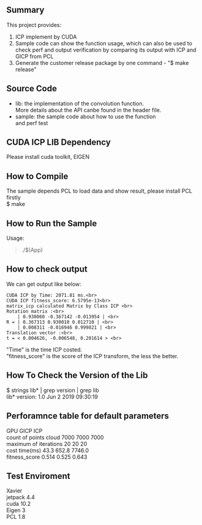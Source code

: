 **Summary**
-------------------------------------------------
This project provides:<br>
1. ICP implement by CUDA
2. Sample code can show the function usage, which can also be used to check perf
   and output verification by comparing its output with ICP and GICP from PCL
3. Generate the customer release package by one command - "$ make release"

**Source Code**
-------------------------------------------------
*  lib: the implementation of the convolution function.<br>
  More details about the API canbe found in the header file.<br>
*  sample: the sample code about how to use the function<br>
  and perf test<br>

**CUDA ICP LIB Dependency**
-------------------------------------------------
Please install cuda toolkit, EIGEN<br>

**How to Compile**
-------------------------------------------------
The sample depends PCL to load data and show result, please install PCL firstly<br>
$ make<br>


**How to Run the Sample**
-------------------------------------------------
Usage:<br>
>./$(App)<br>

**How to check output**
-------------------------------------------------
We can get output like below:<br>

    CUDA ICP by Time: 2071.81 ms.<br>
    CUDA ICP fitness_score: 6.5795e-13<br>
    matrix_icp calculated Matrix by Class ICP <br>
    Rotation matrix :<br>
        | 0.930060 -0.367142 -0.013954 | <br>
    R = | 0.367313 0.930010 0.012710 | <br>
        | 0.008311 -0.016946 0.999821 | <br>
    Translation vector :<br>
    t = < 0.004626, -0.006548, 0.201614 > <br>

"Time" is the time ICP costed.<br>
"fitness_score" is the score of the ICP transform, the less the better.<br>


**How To Check the Version of the Lib**
-------------------------------------------------
$ strings lib* | grep version | grep lib<br>
lib* version: 1.0 Jun  2 2019 09:30:19<br>

**Perforamnce table for default parameters**
-------------------------------------------------

GPU 	GICP 	ICP<br>
count of points cloud 	7000 	7000 	7000<br>
maximum of iterations 	20 	    20 	    20<br>
cost time(ms) 	        43.3    652.8   7746.0<br>
fitness_score           0.514   0.525   0.643<br>

**Test Enviroment**
-------------------------------------------------
Xavier<br>
jetpack 4.4<br>
cuda 10.2<br>
Eigen 3<br>
PCL 1.8<br>
